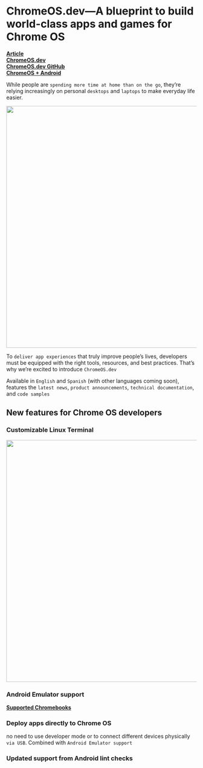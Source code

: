 # ChromeOS.dev—A blueprint to build world-class apps and games for Chrome OS
[**Article**](https://android-developers.googleblog.com/2020/08/introducing-chrome-os-dev.html?return=https://developer.android.com/courses/pathways/android-week9-large-screens?authuser%3D1%23article-https://android-developers.googleblog.com/2020/08/chromeosdev-blueprint.html)   
[**ChromeOS.dev**](https://chromeos.dev/en)      
[**ChromeOS.dev GitHub**](https://github.com/chromeos/chromeos.dev)      
[**ChromeOS + Android**](https://chromeos.dev/en/android)      

While people are `spending more time at home than on the go`, they’re relying increasingly on personal `desktops` and `laptops` to make everyday life easier.   

<img src="1.png" width="640px"></img>

To `deliver app experiences` that truly improve people’s lives, developers must be equipped with the right tools, resources, and best practices. That’s why we’re excited to introduce `ChromeOS.dev`   

Available in `English` and `Spanish` (with other languages coming soon), features the `latest news`, `product announcements`, `technical documentation`, and `code samples`

## New features for Chrome OS developers

### Customizable Linux Terminal

<img src="2.gif" width="640px"></img>

### Android Emulator support
[**Supported Chromebooks**](https://chromeos.dev/en/android-environment)    

### Deploy apps directly to Chrome OS

no need to use developer mode or to connect different devices physically `via USB`. Combined with `Android Emulator support`

### Updated support from Android lint checks